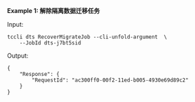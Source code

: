 **Example 1: 解除隔离数据迁移任务**



Input: 

```
tccli dts RecoverMigrateJob --cli-unfold-argument  \
    --JobId dts-j7bt5sid
```

Output: 
```
{
    "Response": {
        "RequestId": "ac300ff0-00f2-11ed-b005-4930e69d89c2"
    }
}
```

